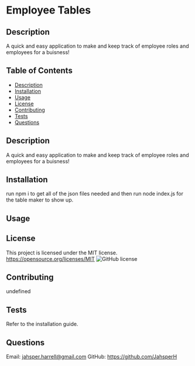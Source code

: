 # Employee Tables
  ## Description
  A quick and easy application to make and keep track of employee roles and employees for a buisness!
  ## Table of Contents
  * [Description](#description)
  * [Installation](#installation)
  * [Usage](#usage)
  * [License](#license)
  * [Contributing](#contributing)
  * [Tests](#tests)
  * [Questions](#questions)
  
  ## Description
  A quick and easy application to make and keep track of employee roles and employees for a buisness!
  ## Installation
  run npm i to get all of the json files needed and then run node index.js for the table maker to show up.
  ## Usage
  
  ## License
  This project is licensed under the MIT license.
  https://opensource.org/licenses/MIT
  ![GitHub license](https://img.shields.io/badge/license-MIT-blue.svg)
  ## Contributing
  undefined
  ## Tests
  Refer to the installation guide.
  ## Questions
  Email: jahsper.harrell@gmail.com
  GitHub: https://github.com/JahsperH
